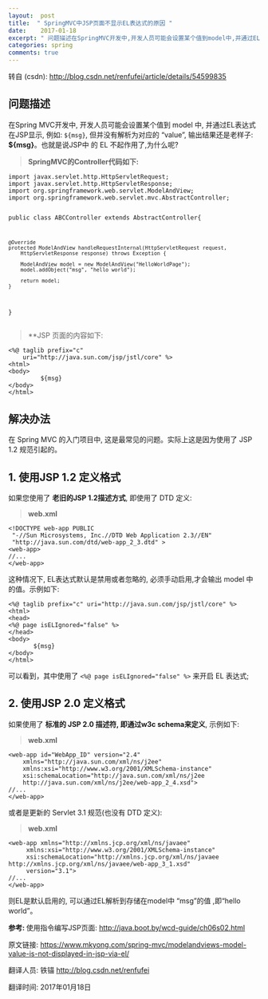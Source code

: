 ```yaml
---
layout:  post
title:  " SpringMVC中JSP页面不显示EL表达式的原因 "
date:    2017-01-18
excerpt: " 问题描述在SpringMVC开发中,开发人员可能会设置某个值到model中,并通过EL表达式在JSP显示,例如:${msg},但并没有解析为对应的“value”,输出结果还是老样子:${msg}。也就是说JSP中的EL不起作用了,为什么呢?SpringMVC的Controller代码如下:importjavax.servlet.http.HttpServletRequest;importjavax.servlet.http.HttpServletResponse;importorg.springframework.web.servlet.ModelAndView;importorg.springframework.web.servlet.mvc.AbstractController;publicclassABCControllerextendsAbstractController{@OverrideprotectedModelAndViewhandleRequestInternal(HttpServletRequestrequest,HttpServletResponseresponse)throwsException{ModelAndViewmodel=newModelAndView(HelloWorldPage);model.addObject(msg,helloworld);returnmodel;}}**JSP页面的内容如下:<%@taglibprefix=curi=ht... "
categories: spring 
comments: true
---
```

转自 (csdn): http://blog.csdn.net/renfufei/article/details/54599835
<div class="markdown_views">
 <h2 id="问题描述">问题描述</h2> 
 <p>在Spring MVC开发中, 开发人员可能会设置某个值到 model 中, 并通过EL表达式在JSP显示, 例如: <code>${msg}</code>, 但并没有解析为对应的 “value”, 输出结果还是老样子: <strong>${msg}</strong>。也就是说JSP中 的 EL 不起作用了,为什么呢?</p> 
 <blockquote> 
  <p><strong>SpringMVC的Controller代码如下:</strong></p> 
 </blockquote> 
 <pre><code>import javax.servlet.http.HttpServletRequest;
import javax.servlet.http.HttpServletResponse;
import org.springframework.web.servlet.ModelAndView;
import org.springframework.web.servlet.mvc.AbstractController;

public class ABCController extends AbstractController{

    @Override
    protected ModelAndView handleRequestInternal(HttpServletRequest request,
        HttpServletResponse response) throws Exception {

        ModelAndView model = new ModelAndView("HelloWorldPage");
        model.addObject("msg", "hello world");

        return model;
    }
}
</code></pre> 
 <blockquote> 
  <p>**JSP 页面的内容如下:</p> 
 </blockquote> 
 <pre><code>&lt;%@ taglib prefix="c"
    uri="http://java.sun.com/jsp/jstl/core" %&gt;
&lt;html&gt;
&lt;body&gt;
         ${msg}
&lt;/body&gt;
&lt;/html&gt;
</code></pre> 
 <h2 id="解决办法">解决办法</h2> 
 <p>在 Spring MVC 的入门项目中, 这是最常见的问题。实际上这是因为使用了 JSP 1.2 规范引起的。</p> 
 <h2 id="1-使用jsp-12-定义格式">1. 使用JSP 1.2 定义格式</h2> 
 <p>如果您使用了 <strong>老旧的JSP 1.2描述方式</strong>, 即使用了 DTD 定义:</p> 
 <blockquote> 
  <p><strong>web.xml</strong></p> 
 </blockquote> 
 <pre><code>&lt;!DOCTYPE web-app PUBLIC
 "-//Sun Microsystems, Inc.//DTD Web Application 2.3//EN"
 "http://java.sun.com/dtd/web-app_2_3.dtd" &gt;
&lt;web-app&gt;
//...
&lt;/web-app&gt;
</code></pre> 
 <p>这种情况下, EL表达式默认是禁用或者忽略的, 必须手动启用,才会输出 model 中的值。示例如下:</p> 
 <pre><code>&lt;%@ taglib prefix="c" uri="http://java.sun.com/jsp/jstl/core" %&gt;
&lt;html&gt;
&lt;head&gt;
&lt;%@ page isELIgnored="false" %&gt;
&lt;/head&gt;
&lt;body&gt;
       ${msg}
&lt;/body&gt;
&lt;/html&gt;
</code></pre> 
 <p>可以看到，其中使用了 <code>&lt;%@ page isELIgnored="false" %&gt;</code> 来开启 EL 表达式;</p> 
 <h2 id="2-使用jsp-20-定义格式">2. 使用JSP 2.0 定义格式</h2> 
 <p>如果使用了 <strong>标准的 JSP 2.0 描述符, 即通过w3c schema来定义</strong>, 示例如下:</p> 
 <blockquote> 
  <p><strong>web.xml</strong></p> 
 </blockquote> 
 <pre><code>&lt;web-app id="WebApp_ID" version="2.4"
    xmlns="http://java.sun.com/xml/ns/j2ee"
    xmlns:xsi="http://www.w3.org/2001/XMLSchema-instance"
    xsi:schemaLocation="http://java.sun.com/xml/ns/j2ee
    http://java.sun.com/xml/ns/j2ee/web-app_2_4.xsd"&gt;
//...
&lt;/web-app&gt;
</code></pre> 
 <p>或者是更新的 Servlet 3.1 规范(也没有 DTD 定义):</p> 
 <blockquote> 
  <p><strong>web.xml</strong></p> 
 </blockquote> 
 <pre><code>&lt;web-app xmlns="http://xmlns.jcp.org/xml/ns/javaee"
     xmlns:xsi="http://www.w3.org/2001/XMLSchema-instance"
     xsi:schemaLocation="http://xmlns.jcp.org/xml/ns/javaee http://xmlns.jcp.org/xml/ns/javaee/web-app_3_1.xsd"
     version="3.1"&gt;
//...
&lt;/web-app&gt;
</code></pre> 
 <p>则EL是默认启用的, 可以通过EL解析到存储在model中 “msg”的值 ,即“hello world”。</p> 
 <p><strong>参考: </strong> 使用指令编写JSP页面: <a href="http://java.boot.by/wcd-guide/ch06s02.html">http://java.boot.by/wcd-guide/ch06s02.html</a></p> 
 <p>原文链接: <a href="https://www.mkyong.com/spring-mvc/modelandviews-model-value-is-not-displayed-in-jsp-via-el/">https://www.mkyong.com/spring-mvc/modelandviews-model-value-is-not-displayed-in-jsp-via-el/</a></p> 
 <p>翻译人员: 铁锚 <a href="http://blog.csdn.net/renfufei">http://blog.csdn.net/renfufei</a></p> 
 <p>翻译时间: 2017年01月18日</p>
</div>